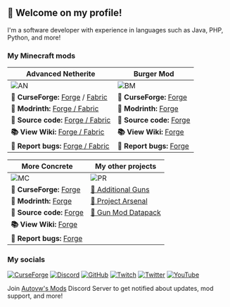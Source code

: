 ## 👋 Welcome on my profile!

I'm a software developer with experience in languages such as Java, PHP, Python, and more!

### My Minecraft mods

| Advanced Netherite                                                                                                                                                             | Burger Mod                                                                                  |
|--------------------------------------------------------------------------------------------------------------------------------------------------------------------------------|---------------------------------------------------------------------------------------------|
| ![AN](https://i.postimg.cc/4dzJ9yxX/Advanced-Netherite-Banner-V13.png)                                                                                                         | ![BM](https://i.postimg.cc/7hLnN1WK/Burger-Mod-Banner.png)                                  |
| **💾 CurseForge:** [Forge](https://www.curseforge.com/minecraft/mc-mods/advanced-netherite) / [Fabric](https://www.curseforge.com/minecraft/mc-mods/advanced-netherite-fabric) | **💾 CurseForge:** [Forge](https://www.curseforge.com/minecraft/mc-mods/autovws-burger-mod) |
| **💾 Modrinth:** [Forge / Fabric](https://modrinth.com/mod/advanced-netherite)                                                                                                 | **💾 Modrinth:** [Forge](https://modrinth.com/mod/burger-mod)                               |
| **📘 Source code:** [Forge / Fabric](https://github.com/Autovw/AdvancedNetheriteFabric)                                                                                        | **📘 Source code:** [Forge](https://github.com/Autovw/BurgerMod)                            |
| **📚 View Wiki:** [Forge / Fabric](https://github.com/Autovw/AdvancedNetheriteFabric/wiki)                                                                                     | **📚 View Wiki:** [Forge](https://github.com/Autovw/BurgerMod/wiki)                         |
| **🐛 Report bugs:** [Forge / Fabric](https://github.com/Autovw/AdvancedNetheriteFabric/issues)                                                                                 | **🐛 Report bugs:** [Forge](https://github.com/Autovw/BurgerMod/issues)                     |

| More Concrete                                                                          | My other projects                                                           |
|----------------------------------------------------------------------------------------|-----------------------------------------------------------------------------|
| ![MC](https://i.postimg.cc/g2WTZPdr/More-Concrete-Banner.png)                          | ![PR](https://i.postimg.cc/6Q0qhQXm/modsivecontributedto.png)               |
| **💾 CurseForge:** [Forge](https://www.curseforge.com/minecraft/mc-mods/more-concrete) | [📘 Additional Guns](https://github.com/HaloOfBlocks/AdditionalGuns)        |
| **💾 Modrinth:** [Forge](https://modrinth.com/mod/more-concrete)                       | [📘 Project Arsenal](https://github.com/HaloOfBlocks/ProjectArsenal-Public) |
| **📘 Source code:** [Forge](https://github.com/Autovw/MoreConcrete)                    | [📘 Gun Mod Datapack](https://github.com/Autovw/GunModDatapack)             |
| **📚 View Wiki:** [Forge](https://github.com/Autovw/MoreConcrete/wiki)                 |                                                                             |
| **🐛 Report bugs:** [Forge](https://github.com/Autovw/MoreConcrete/issues)             |                                                                             |

### My socials

[![CurseForge](https://img.shields.io/badge/CurseForge-000000?style=for-the-badge&logo=curseforge&logoColor=white)](https://www.curseforge.com/members/autovwdev)
[![Discord](https://img.shields.io/badge/Discord-7289DA?style=for-the-badge&logo=discord&logoColor=white)](https://discord.com/invite/KP3BBatuw5)
[![GitHub](https://img.shields.io/badge/GitHub-171515?style=for-the-badge&logo=github&logoColor=white)](https://www.github.com/Autovw)
[![Twitch](https://img.shields.io/badge/Twitch-9146FF?style=for-the-badge&logo=twitch&logoColor=white)](https://www.twitch.tv/autovwdev)
[![Twitter](https://img.shields.io/badge/Twitter-000000?style=for-the-badge&logo=x&logoColor=white)](https://www.twitter.com/AutovwDev) 
[![YouTube](https://img.shields.io/badge/YouTube-FF0000?style=for-the-badge&logo=youtube&logoColor=white)](https://www.youtube.com/@autovw)

Join [Autovw's Mods](https://discord.com/invite/KP3BBatuw5) Discord Server to get notified about updates, mod support, and more!
